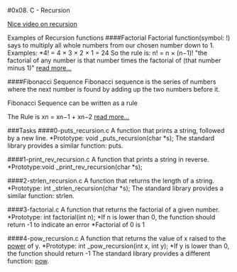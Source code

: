 #0x08. C - Recursion

[Nice video on recursion](https://www.youtube.com/watch?v=STWnc6ZY2fw)

Examples of Recursion functions
####Factorial
Factorial function(symbol: !) says to multiply all whole numbers from our chosen number down to 1.
Examples:
*4! = 4 × 3 × 2 × 1 = 24
So the rule is:
   n! = n × (n−1)!
   "the factorial of any number is that number times the factorial of (that number minus 1)"
[read more...](https://www.mathsisfun.com/numbers/factorial.html)

####Fibonacci Sequence
Fibonacci sequence is the series of numbers where the next number is found by adding up the two numbers before it.

Fibonacci Sequence can be written as a rule

The Rule is xn = xn−1 + xn−2
[read more...](https://www.mathsisfun.com/numbers/fibonacci-sequence.html)


###Tasks
####0-puts_recursion.c
A function that prints a string, followed by a new line.
*Prototype: void _puts_recursion(char *s);
The standard library provides a similar function: puts.

####1-print_rev_recursion.c
A function that prints a string in reverse.
*Prototype:void _print_rev_recursion(char *s);

####2-strlen_recursion.c
A function that returns the length of a string.
*Prototype: int _strlen_recursion(char *s);
The standard library provides a similar function: strlen.

####3-factorial.c
A function that returns the factorial of a given number.
*Prototype: int factorial(int n);
*If n is lower than 0, the function should return -1 to indicate an error
*Factorial of 0 is 1

####4-pow_recursion.c
A function that returns the value of x raised to the [power](https://www.mathsisfun.com/exponent.html) of y.
*Prototype: int _pow_recursion(int x, int y);
*If y is lower than 0, the function should return -1
The standard library provides a different function: [pow](https://www.geeksforgeeks.org/power-function-cc/).